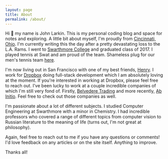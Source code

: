 ```yaml
---
layout: page
title: About
permalink: /about/
---
```


Hi :wave: my name is John Larkin. This is my personal coding blog and space for notes and exploring. A little bit about myself, I'm proudly from [Cincinnati, Ohio](http://www.skylinechili.com/). I'm currently writing this the day after a pretty devastating loss to the L.A. Rams. I went to [Swarthmore College](http://www.swarthmore.edu/) and graduated class of 2017. I played tennis at Swat and am proud of the team. Shameless plug for our men's tennis team [here](https://twitter.com/swatmenstennis).

I'm now living out in San Francisco with one of my best friends, [Henry](https://www.linkedin.com/in/jebhenryhead). I work for [Dropbox](https://dropbox.com/) doing full-stack development which I am absolutely loving at the moment. If you're interested in working at Dropbox, please feel free to reach out. I've been lucky to work at a couple incredible companies of which I'm still very fond of. Firstly, [Belvedere Trading](https://www.belvederetrading.com/) and more recently, [Ab Initio](https://www.abinitio.com/). Feel free to check out those companies as well. 

I'm passionate about a lot of different subjects. I studied Computer Engineering at Swarthmore with a minor in Chemistry. I had incredible professors who covered a range of different topics from computer vision to Russian literature to the meaning of life (turns out, I'm not great at philosophy). 

Again, feel free to reach out to me if you have any questions or comments! I'd love feedback on any articles or on the site itself. Anything to improve. 

Thanks all! 